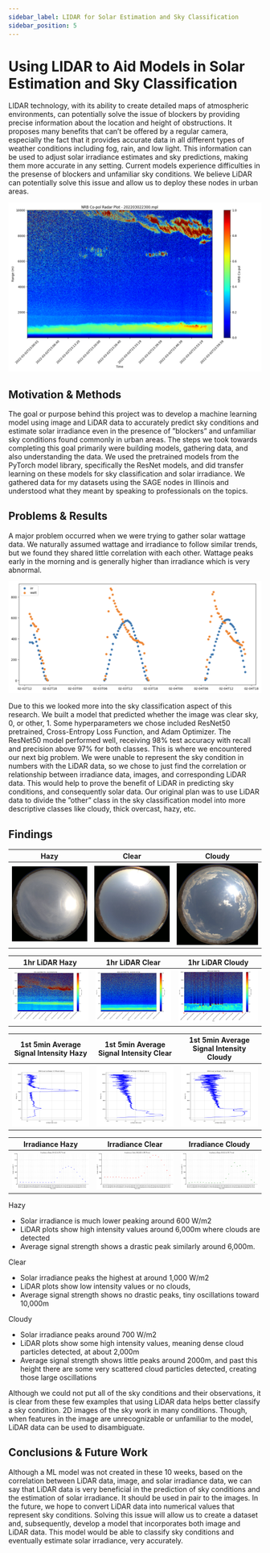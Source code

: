 ```yaml
---
sidebar_label: LIDAR for Solar Estimation and Sky Classification
sidebar_position: 5
---
```


# Using LIDAR to Aid Models in Solar Estimation and Sky Classification

LIDAR technology, with its ability to create detailed maps of atmospheric environments, can potentially solve the issue of blockers by providing precise information about the location and height of obstructions. It proposes many benefits that can’t be offered by a regular camera, especially the fact that it provides accurate data in all different types of weather conditions including fog, rain, and low light. This information can be used to adjust solar irradiance estimates and sky predictions, making them more accurate in any setting. Current models experience difficulties in the presense of blockers and unfamiliar sky conditions. We believe LiDAR can potentially solve this issue and allow us to deploy these nodes in urban areas.

![sky image](../imgs/lidar_sky-solar1.png)

## Motivation & Methods
The goal or purpose behind this project was to develop a machine learning model using image and LiDAR data to accurately predict sky conditions and estimate solar irradiance even in the presence of ”blockers” and unfamiliar sky conditions found commonly in urban areas.
The steps we took towards completing this goal primarily were building models, gathering data, and also understanding the data. We used the pretrained models from the PyTorch model library, specifically the ResNet models, and did transfer learning on these models for sky classification and solar irradiance. We gathered data for my datasets using the SAGE nodes in Illinois and understood what they meant by speaking to professionals on the topics.


## Problems & Results
A major problem occurred when we were trying to gather solar wattage data. We naturally assumed wattage and irradiance to follow similar trends, but we found they shared little correlation with each other. Wattage peaks early in the morning and is generally higher than irradiance which is very abnormal.

![irradiance and wattage trends](../imgs/lidar_sky-solar2.png)


Due to this we looked more into the sky classification aspect of this research. We built a model that predicted whether the image was clear sky, 0, or other, 1. Some hyperparameters we chose included ResNet50 pretrained, Cross-Entropy Loss Function, and Adam Optimizer. The ResNet50 model performed well, receiving 98% test accuracy with recall and precision above 97% for both classes. This is where we encountered our next big problem. We were unable to represent the sky condition in numbers with the LiDAR data, so we chose to just find the correlation or relationship between irradiance data, images, and corresponding LiDAR data. This would help to prove the benefit of LiDAR in predicting sky conditions, and consequently solar data. Our original plan was to use LiDAR data to divide the ”other” class in the sky classification model into more descriptive classes like cloudy, thick overcast, hazy, etc.

## Findings

| Hazy | Clear | Cloudy |
|---------------------|----------------------|-----------------------|
| ![Hazy sky-face image, 3/4/22](../imgs/lidar_sky-solar1a.jpg) | ![Clear sky-face image, 3/15/22](../imgs/lidar_sky-solar2a.jpg) | ![Cloudy sky-face image, 3/3/22](../imgs/lidar_sky-solar3a.jpg) |


| 1hr LiDAR Hazy  | 1hr LiDAR Clear | 1hr LiDAR Cloudy |
|---------------------------------------|---------------------------------------|--------------------------------------|
| ![1hr LiDAR plot for hazy sky condition](../imgs/lidar_sky-solar1b.jpg) | ![1hr LiDAR plot for clear sky condition](../imgs/lidar_sky-solar2b.png) | ![1hr LiDAR plot for hazy sky condition](../imgs/lidar_sky-solar3b.png) |

| 1st 5min Average Signal Intensity Hazy | 1st 5min Average Signal Intensity Clear | 1st 5min Average Signal Intensity Cloudy |
|-----------------------------------------------------------|-------------------------------------------------------------|-------------------------------------------------------------|
| ![First 5 minute average signal intensity for hazy condition](../imgs/lidar_sky-solar1c.jpg) | ![First 5 minute average signal intensity for clear condition](../imgs/lidar_sky-solar2c.png) | ![First 5 minute average signal intensity for cloudy condition](../imgs/lidar_sky-solar3c.png) |


| Irradiance Hazy | Irradiance Clear | Irradiance Cloudy |
|----------------------|-----------------------|----------------------|
| ![Irradiance for 3/4/22](../imgs/lidar_sky-solar1d.jpg) | ![Irradiance for 3/15/22](../imgs/lidar_sky-solar2d.png) | ![Irradiance for 3/3/22](../imgs/lidar_sky-solar3d.png) |


Hazy
- Solar irradiance is much lower peaking around 600 W/m2
- LiDAR plots show high intensity values around 6,000m where clouds are detected
- Average signal strength shows a drastic peak similarly around 6,000m.

Clear
- Solar irradiance peaks the highest at around 1,000 W/m2
- LiDAR plots show low intensity values or no clouds,
- Average signal strength shows no drastic peaks, tiny oscillations toward 10,000m

Cloudy
- Solar irradiance peaks around 700 W/m2
- LiDAR plots show some high intensity values, meaning dense cloud particles detected, at about 2,000m
- Average signal strength shows little peaks around 2000m, and past this height there are some very scattered cloud particles detected, creating those large oscillations

Although we could not put all of the sky conditions and their observations, it is clear from these few examples that using LiDAR data helps better classify a sky condition. 2D images of the sky work in many conditions. Though, when features in the image are unrecognizable or unfamiliar to the model, LiDAR data can be used to disambiguate. 

## Conclusions & Future Work
Although a ML model was not created in these 10 weeks, based on the correlation between LiDAR data, image, and solar irradiance data, we can say that LiDAR data is very beneficial in the prediction of sky conditions and the estimation of solar irradiance. It should be used in pair to the images. In the future, we hope to convert LiDAR data into numerical values that represent sky conditions. Solving this issue will allow us to create a dataset and, subsequently, develop a model that incorporates both image and LiDAR data. This model would be able to classify sky conditions and eventually estimate solar irradiance, very accurately.


